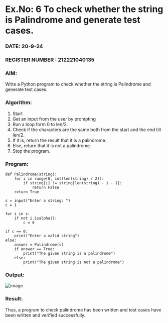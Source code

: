 # Ex.No: 6 To check whether the string is Palindrome and generate test cases.

### DATE:  20-9-24                                                                          
### REGISTER NUMBER : 212221040135
### AIM: 
Write a Python program to check whether the string is Palindrome and generate test cases. 
### Algorithm:
1. Start
2. Get an input from the user by prompting 
3. Run a loop form 0 to len/2.
4. Check if the characters are the same both from the start and the end till len/2. 
5. If it is, return the result that it is a palindrome.
6. Else, return that it is not a palindrome. 
7. Stop the program.
### Program:
```
def Palindrome(string):
    for i in range(0, int(len(string) / 2)):
        if string[i] != string[len(string) - i - 1]:
            return False
    return True

s = input("Enter a string: ")
c = 1

for i in s:
    if not i.isalpha():
        c = 0

if c == 0:
    print("Enter a valid string")
else:
    answer = Palindrome(s)
    if answer == True:
        print("The given string is a palindrome")
    else:
        print("The given string is not a palindrome")
```











### Output:

![image](https://github.com/user-attachments/assets/aaf5e57f-b1d0-473c-8dd4-1e853131a539)




### Result:
Thus, a program to check palindrome has been written and test cases have been written and verified successfully.
